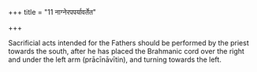 +++
title = "11 नाग्नेरपपर्यावर्तेत"

+++

Sacrificial acts intended for the Fathers should be performed by the priest towards the south, after he has placed the Brahmanic cord over the right and under the left arm (prācīnāvītin), and turning towards the left.


